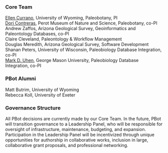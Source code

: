 ### Core Team ###
[Ellen Currano](https://www.uwyo.edu/geolgeophys/people/faculty/ellen-currano.html), University of Wyoming, Paleobotany, PI <br>
[Dori Contreras](https://www.perotmuseum.org/researchers/), Perot Museum of Nature and Science, Paleobotany, co-PI <br>
Andrew Zaffos, Arizona Geological Survey, Geoinformatics and Paleontology Databases, co-PI <br>
Claire Cleveland, Paleontology & Workflow Management <br>
Douglas Meredith, Arizona Geological Survey, Software Development <br>
Shanan Peters, University of Wisconsin, Paleobiology Database Integration, co-PI <br>
[Mark D. Uhen](http://uhenlab.weebly.com/), George Mason University, Paleobiology Database Integration, co-PI

### PBot Alumni ###
Matt Butrim, University of Wyoming <br>
Rebecca Koll, University of Exeter

### Governance Structure ### 
All PBot decisions are currently made by our Core Team. In the future, PBot will transition governance to a Leadership Panel, who will be responsible for oversight of infrastructure, maintenance, budgeting, and expansion. Participation in the Leadership Panel will be incentivized through unique opportunities for authorship in collaborative works, inclusion in large, collaborative grant proposals, and professional networking.
